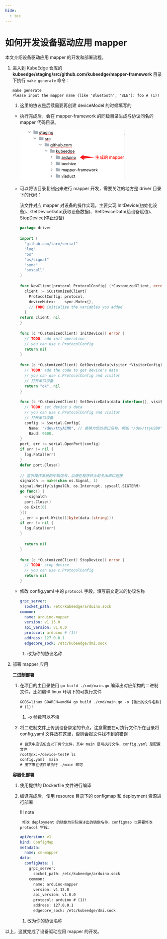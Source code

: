 ```yaml
---
hide:
  - toc
---
```


# 如何开发设备驱动应用 mapper

本文介绍设备驱动应用 mapper 的开发和部署流程。

1. 进入到 KubeEdge 仓库的 **kubeedge/staging/src/github.com/kubeedge/mapper-framework** 目录下执行 `make generate` 命令：

    ```shell
    make generate
    Please input the mapper name (like 'Bluetooth', 'BLE'): foo # (1)!
    ```

    1. 这里的协议是后续需要再创建 deviceModel 的时候填写的

    - 执行完成后，会在 mapper-framework 的同级目录生成与协议同名的 mapper 代码目录。
    
        ![mapper 目录](../images/mapper-01.png)

    - 可以将该目录复制出来进行 mapper 开发，需要关注的地方是 driver 目录下的代码：

        该文件对应 mapper 对设备的操作实现，主要实现 InitDevice(初始化设备)、GetDeviceData(获取设备数据)、SetDeviceData(给设备赋值)、StopDevice(停止设备)

        ```go
        package driver
        ​
        import (
          "github.com/tarm/serial"
          "log"
          "os"
          "os/signal"
          "sync"
          "syscall"
        )
        ​
        func NewClient(protocol ProtocolConfig) (*CustomizedClient, error) {
          client := &CustomizedClient{
            ProtocolConfig: protocol,
            deviceMutex:    sync.Mutex{},
            // TODO initialize the variables you added
          }
        return client, nil
        }
        ​
        func (c *CustomizedClient) InitDevice() error {
          // TODO: add init operation
          // you can use c.ProtocolConfig
          return nil
        }
        ​
        func (c *CustomizedClient) GetDeviceData(visitor *VisitorConfig) (interface{}, error) {
          // TODO: add the code to get device's data
          // you can use c.ProtocolConfig and visitor
          // 打开串口设备
          return "ok", nil
        }
        ​
        func (c *CustomizedClient) SetDeviceData(data interface{}, visitor *VisitorConfig) error {
          // TODO: set device's data
          // you can use c.ProtocolConfig and visitor
          // 打开串口设备
          config := &serial.Config{
            Name: "/dev/ttyACM0", // 替换为您的串口名称，例如 "/dev/ttyUSB0"（Linux）或 "COM1"（Windows）
            Baud: 9600,
        }
        port, err := serial.OpenPort(config)
        if err != nil {
          log.Fatal(err)
        }
        defer port.Close()
        ​
        // 监听操作系统的中断信号，以便在程序终止前关闭串口连接
        signalCh := make(chan os.Signal, 1)
        signal.Notify(signalCh, os.Interrupt, syscall.SIGTERM)
        go func() {
          <-signalCh
          port.Close()
          os.Exit(0)
        }()
        _, err = port.Write([]byte(data.(string)))
        if err != nil {
          log.Fatal(err)
        }
        ​
          return nil
        }
        ​
        func (c *CustomizedClient) StopDevice() error {
          // TODO: stop device
          // you can use c.ProtocolConfig
          return nil
        }
        ```

    - 修改 config.yaml 中的 `protocol` 字段，填写前文定义的协议名称

        ```yaml title="config.yaml"
        grpc_server:
          socket_path: /etc/kubeedge/arduino.sock
        common:
          name: arduino-mapper
          version: v1.13.0
          api_version: v1.0.0
          protocol: arduino # (1)!
          address: 127.0.0.1
          edgecore_sock: /etc/kubeedge/dmi.sock
        ```

        1. 改为你的协议名称

2. 部署 mapper 应用

    **二进制部署**

    1. 在项目的主目录使用 `go build ./cmd/main.go` 编译出对应架构的二进制文件，比如编译 linux 环境下的可执行文件

        ```shell
        GOOS=linux GOARCH=amd64 go build ./cmd/main.go -o {输出的文件名称}     # (1)!
        ```

        1. -o 参数可以不填

    2. 将二进制文件上传到设备绑定的节点，注意需要在可执行文件所在目录将 config.yaml 文件放在这里，否则会报文件找不到的错误

        ```shell
        # 目录中应该包含以下两个文件，其中 main 是可执行文件，config.yaml 是配置文件
        root@nx:~/device-test# ls
        config.yaml  main
        # 接下来在该目录执行 ./main 即可
        ```

    **容器化部署**

    1. 使用提供的 Dockerfile 文件进行编译
    
    2. 编译完成后，使用 resource 目录下的 configmap 和 deployment 资源进行部署

        !!! note

            修改 deployment 的镜像为实际编译出的镜像名称，configmap 也需要修改 protocol 字段。
    
        ```yaml
        apiVersion: v1
        kind: ConfigMap
        metadata:
          name: cm-mapper
        data:
          configData: |
            grpc_server:
              socket_path: /etc/kubeedge/arduino.sock
            common:
              name: arduino-mapper
              version: v1.13.0
              api_version: v1.0.0
              protocol: arduino # (1)!
              address: 127.0.0.1
              edgecore_sock: /etc/kubeedge/dmi.sock
        ```

        1. 改为你的协议名称

以上，这就完成了设备驱动应用 mapper 的开发。
